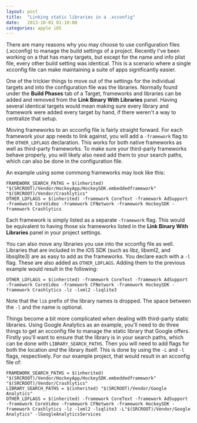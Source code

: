 ```yaml
---
layout: post
title:  "Linking static libraries in a .xcconfig"
date:   2013-10-01 01:10:00
categories: apple iOS
---
```


There are many reasons why you may choose to use configuration files (.xcconfig) to manage the build settings of a project. Recently I've been working on a that has many targets, but except for the name and info plist file, every other build setting was identical. This is a scenario where a single xcconfig file can make maintaining a suite of apps significantly easier.

One of the trickier things to move out of the settings for the individual targets and into the configuration file was the libraries. Normally found under the **Build Phases** tab of a Target, frameworks and libraries can be added and removed from the **Link Binary With Libraries** panel. Having several identical targets would mean making sure every library and framework were added every target by hand, if there weren't a way to centralize that setup.

Moving frameworks to an xcconfig file is fairly straight forward. For each framework your app needs to link against, you will add a `-framework` flag to the `OTHER_LDFLAGS` declaration. This works for both native frameworks as well as third-party frameworks. To make sure your third-party frameworks behave properly, you will likely also need add them to your search paths, which can also be done in the configuration file.

An example using some commong frameworks may look like this:

    FRAMEWORK_SEARCH_PATHS = $(inherited) "$(SRCROOT)/Vendor/HockeyApp/HockeySDK.embeddedframework" "$(SRCROOT)/Vendor/Crashlytics"
    OTHER_LDFLAGS = $(inherited) -framework CoreText -framework AdSupport -framework CoreVideo -framework CFNetwork -framework HockeySDK -framework Crashlytics

Each framework is simply listed as a separate `-framework` flag. This would be equivalent to having those six frameworks listed in the **Link Binary With Libraries** panel in your project settings.

You can also move any libraries you use into the xcconfig file as well. Libraries that are included in the iOS SDK (such as libz, libxml2, and libsqlite3) are as easy to add as the frameworks. You declare each with a `-l` flag. These are also added as `OTHER_LDFLAGS`. Adding them to the previous example would result in the following:

    OTHER_LDFLAGS = $(inherited) -framework CoreText -framework AdSupport -framework CoreVideo -framework CFNetwork -framework HockeySDK -framework Crashlytics -lz -lxml2 -lsqlite3

Note that the `lib` prefix of the library names is dropped. The space between the `-l` and the name is optional.

Things become a bit more complicated when dealing with third-party static libraries. Using Google Analytics as an example, you'll need to do three things to get an xcconfig file to manage the static library that Google offers. Firstly you'll want to ensure that the library is in your search paths, which can be done with `LIBRARY_SEARCH_PATHS`. Then you will need to add flags for both the location *and* the library itself. This is done by using the `-L` and `-l` flags, respectively. For our example project, that would result in an xcconfig file of:

    FRAMEWORK_SEARCH_PATHS = $(inherited) "$(SRCROOT)/Vendor/HockeyApp/HockeySDK.embeddedframework" "$(SRCROOT)/Vendor/Crashlytics"
    LIBRARY_SEARCH_PATHS = $(inherited) "$(SRCROOT)/Vendor/Google Analytics"
    OTHER_LDFLAGS = $(inherited) -framework CoreText -framework AdSupport -framework CoreVideo -framework CFNetwork -framework HockeySDK -framework Crashlytics -lz -lxml2 -lsqlite3 -L"$(SRCROOT)/Vendor/Google Analytics" -lGoogleAnalyticsServices
    
